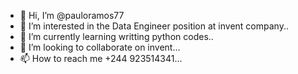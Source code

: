 - 👋 Hi, I’m @pauloramos77
- 👀 I’m interested in the Data Engineer position at invent company..
- 🌱 I’m currently learning writting python codes..
- 💞️ I’m looking to collaborate on invent...
- 📫 How to reach me +244 923514341...

<!---
pauloramos77/pauloramos77 is a ✨ special ✨ repository because its `README.md` (this file) appears on your GitHub profile.
You can click the Preview link to take a look at your changes.
--->
